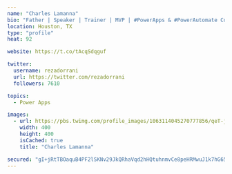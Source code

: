 ```yaml
---
name: "Charles Lamanna"
bio: "Father | Speaker | Trainer | MVP | #PowerApps & #PowerAutomate Community Super User | YouTuber Right-pointing triangle http://youtube.com/c/rezadorrani | Learn - Share - Clockwise rightwards and leftwards open circle arrows"
location: Houston, TX
type: "profile"
heat: 92

website: https://t.co/tAcqSdqguf

twitter:
  username: rezadorrani
  url: https://twitter.com/rezadorrani
  followers: 7610

topics:
  - Power Apps

images:
  - url: https://pbs.twimg.com/profile_images/1063114045270777856/qeT-jpWr_400x400.jpg
    width: 400
    height: 400
    isCached: true
    title: "Charles Lamanna"

secured: "gI+jRtTBOaquB4PF2lSKNv29JkQRhaVqd2hHQtuhnmvCe8peHRMwuJ1k7hG65x6ltuvcoCqRuW/CiK4/C/xuJlfonD4+McERdRQcREf1htd/CybpOFfh8+3wD79qLZqQA0/pKn6ok2Kw8P1tsb5yQ45ssuWv2Wwf+hMiaraETV3i05QJXR/WlrH+Vo30lrkjZr2kvJzcGCX0/bJ6kXck1sbHjWXO7sYqQWy9kYpbXI6F/mMEKb5HU3L7tMk9ZGtLqhqD7o4gNe454YePdW2La4quAObmHcVnCB9H53QjzTXJaOGAuKYwninJsd54QdBjeNC/KsKs3hMSsgzkJ8yJiz0MdRX6HMZNd+vRjNqsmBKcZxjOI8PiVgrw5+D6LMhcYQqgm+dT7LA4lKNw+dA/+IteRYCKgn8GdDBoNexnvwA=;Op1NUc0tHiJMI/R3LWpWxw=="
---
```



